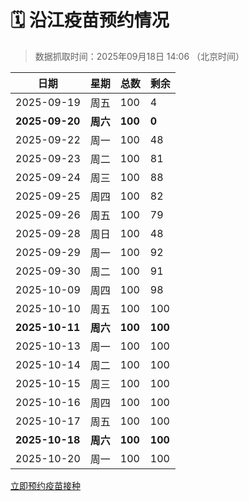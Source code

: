# 🗓️ 沿江疫苗预约情况

> 数据抓取时间：2025年09月18日 14:06 （北京时间）

| 日期 | 星期 | 总数 | 剩余 |
|------|------|------|------|
| 2025-09-19 | 周五 | 100 | 4 |
| **2025-09-20** | **周六** | **100** | **0** |
| 2025-09-22 | 周一 | 100 | 48 |
| 2025-09-23 | 周二 | 100 | 81 |
| 2025-09-24 | 周三 | 100 | 88 |
| 2025-09-25 | 周四 | 100 | 82 |
| 2025-09-26 | 周五 | 100 | 79 |
| 2025-09-28 | 周日 | 100 | 48 |
| 2025-09-29 | 周一 | 100 | 92 |
| 2025-09-30 | 周二 | 100 | 91 |
| 2025-10-09 | 周四 | 100 | 98 |
| 2025-10-10 | 周五 | 100 | 100 |
| **2025-10-11** | **周六** | **100** | **100** |
| 2025-10-13 | 周一 | 100 | 100 |
| 2025-10-14 | 周二 | 100 | 100 |
| 2025-10-15 | 周三 | 100 | 100 |
| 2025-10-16 | 周四 | 100 | 100 |
| 2025-10-17 | 周五 | 100 | 100 |
| **2025-10-18** | **周六** | **100** | **100** |
| 2025-10-20 | 周一 | 100 | 100 |


<div class="button-container">
<a class="btn" href="http://yfzweb.ishequ.net/#/login" target="_blank">立即预约疫苗接种</a>
</div>
